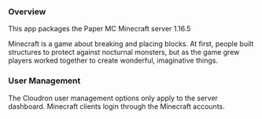### Overview

This app packages the Paper MC Minecraft server <upstream>1.16.5</upstream>

Minecraft is a game about breaking and placing blocks. At first, people built structures to protect against nocturnal monsters, but as the game grew players worked together to create wonderful, imaginative things.

### User Management

The Cloudron user management options only apply to the server dashboard. Minecraft clients login through the Minecraft accounts.
